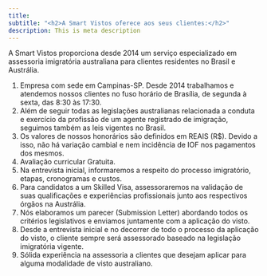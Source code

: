 ```yaml
---
title: 
subtitle: "<h2>A Smart Vistos oferece aos seus clientes:</h2>"
description: This is meta description
---
```

A Smart Vistos proporciona desde 2014 um serviço especializado em assessoria imigratória australiana para clientes residentes no Brasil e Austrália.

1. Empresa com sede em Campinas-SP.  Desde 2014 trabalhamos e atendemos nossos clientes no fuso horário de Brasília, de segunda à sexta, das 8:30 às 17:30.
2. Além de seguir todas as legislações australianas relacionada a conduta e exercício da profissão de um agente registrado de imigração, seguimos também as leis vigentes no Brasil.
3. Os valores de nossos honorários são definidos em REAIS (R$). Devido a isso, não há variação cambial e nem incidência de IOF nos pagamentos dos mesmos.
4. Avaliação curricular Gratuita.
5. Na entrevista inicial, informaremos a respeito do processo imigratório, etapas, cronogramas e custos.
6. Para candidatos a um Skilled Visa, assessoraremos na validação de suas qualificações e experiências profissionais junto aos respectivos órgãos na Austrália.
7. Nós elaboramos um parecer (Submission Letter) abordando todos os critérios legislativos e enviamos juntamente com a aplicação do visto.
8. Desde a entrevista inicial e no decorrer de todo o processo da aplicação do visto, o cliente sempre será assessorado baseado na legislação imigratória vigente.
9. Sólida experiência na assessoria a clientes que desejam aplicar para alguma modalidade de visto australiano.
